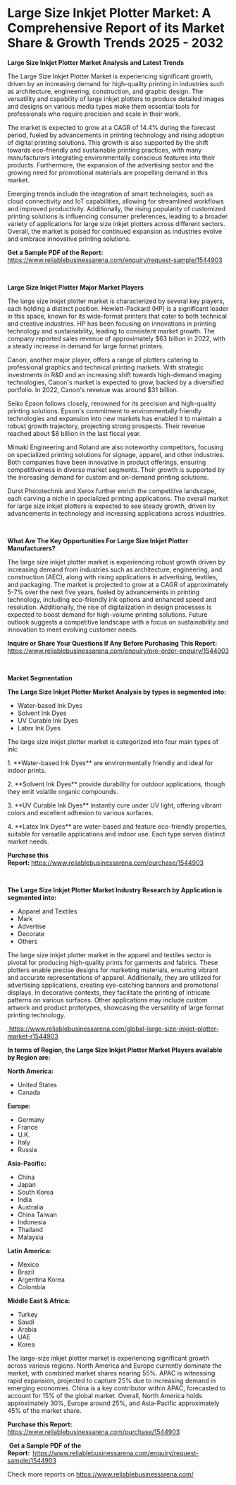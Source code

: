 <p><h1>Large Size Inkjet Plotter Market: A Comprehensive Report of its Market Share & Growth Trends 2025 - 2032</h1></p><p><strong>Large Size Inkjet Plotter Market Analysis and Latest Trends</strong></p>
<p><p>The Large Size Inkjet Plotter Market is experiencing significant growth, driven by an increasing demand for high-quality printing in industries such as architecture, engineering, construction, and graphic design. The versatility and capability of large inkjet plotters to produce detailed images and designs on various media types make them essential tools for professionals who require precision and scale in their work.</p><p>The market is expected to grow at a CAGR of 14.4% during the forecast period, fueled by advancements in printing technology and rising adoption of digital printing solutions. This growth is also supported by the shift towards eco-friendly and sustainable printing practices, with many manufacturers integrating environmentally conscious features into their products. Furthermore, the expansion of the advertising sector and the growing need for promotional materials are propelling demand in this market.</p><p>Emerging trends include the integration of smart technologies, such as cloud connectivity and IoT capabilities, allowing for streamlined workflows and improved productivity. Additionally, the rising popularity of customized printing solutions is influencing consumer preferences, leading to a broader variety of applications for large size inkjet plotters across different sectors. Overall, the market is poised for continued expansion as industries evolve and embrace innovative printing solutions.</p></p>
<p><strong>Get a Sample PDF of the Report:&nbsp;</strong> <a href="https://www.reliablebusinessarena.com/enquiry/request-sample/1544903?utm_campaign=2938&utm_medium=2&utm_source=Github&utm_content=ia&utm_term=11042025&utm_id=large-size-inkjet-plotter">https://www.reliablebusinessarena.com/enquiry/request-sample/1544903</a></p>
<p>&nbsp;</p>
<p><strong>Large Size Inkjet Plotter Major Market Players</strong></p>
<p><p>The large size inkjet plotter market is characterized by several key players, each holding a distinct position. Hewlett-Packard (HP) is a significant leader in this space, known for its wide-format printers that cater to both technical and creative industries. HP has been focusing on innovations in printing technology and sustainability, leading to consistent market growth. The company reported sales revenue of approximately $63 billion in 2022, with a steady increase in demand for large format printers.</p><p>Canon, another major player, offers a range of plotters catering to professional graphics and technical printing markets. With strategic investments in R&D and an increasing shift towards high-demand imaging technologies, Canon's market is expected to grow, backed by a diversified portfolio. In 2022, Canon's revenue was around $31 billion.</p><p>Seiko Epson follows closely, renowned for its precision and high-quality printing solutions. Epson's commitment to environmentally friendly technologies and expansion into new markets has enabled it to maintain a robust growth trajectory, projecting strong prospects. Their revenue reached about $8 billion in the last fiscal year.</p><p>Mimaki Engineering and Roland are also noteworthy competitors, focusing on specialized printing solutions for signage, apparel, and other industries. Both companies have been innovative in product offerings, ensuring competitiveness in diverse market segments. Their growth is supported by the increasing demand for custom and on-demand printing solutions.</p><p>Durst Phototechnik and Xerox further enrich the competitive landscape, each carving a niche in specialized printing applications. The overall market for large size inkjet plotters is expected to see steady growth, driven by advancements in technology and increasing applications across industries.</p></p>
<p>&nbsp;</p>
<p><strong>What Are The Key Opportunities For Large Size Inkjet Plotter Manufacturers?</strong></p>
<p><p>The large size inkjet plotter market is experiencing robust growth driven by increasing demand from industries such as architecture, engineering, and construction (AEC), along with rising applications in advertising, textiles, and packaging. The market is projected to grow at a CAGR of approximately 5-7% over the next five years, fueled by advancements in printing technology, including eco-friendly ink options and enhanced speed and resolution. Additionally, the rise of digitalization in design processes is expected to boost demand for high-volume printing solutions. Future outlook suggests a competitive landscape with a focus on sustainability and innovation to meet evolving customer needs.</p></p>
<p><strong>Inquire or Share Your Questions If Any Before Purchasing This Report:</strong> <a href="https://www.reliablebusinessarena.com/enquiry/pre-order-enquiry/1544903?utm_campaign=2938&utm_medium=2&utm_source=Github&utm_content=ia&utm_term=11042025&utm_id=large-size-inkjet-plotter">https://www.reliablebusinessarena.com/enquiry/pre-order-enquiry/1544903</a></p>
<p>&nbsp;</p>
<p><strong>Market Segmentation</strong></p>
<p><strong>The Large Size Inkjet Plotter Market Analysis by types is segmented into:</strong></p>
<p><ul><li>Water-based Ink Dyes</li><li>Solvent Ink Dyes</li><li>UV Curable Ink Dyes</li><li>Latex Ink Dyes</li></ul></p>
<p><p>The large size inkjet plotter market is categorized into four main types of ink: </p><p>1. **Water-based Ink Dyes** are environmentally friendly and ideal for indoor prints.</p><p>2. **Solvent Ink Dyes** provide durability for outdoor applications, though they emit volatile organic compounds.</p><p>3. **UV Curable Ink Dyes** instantly cure under UV light, offering vibrant colors and excellent adhesion to various surfaces.</p><p>4. **Latex Ink Dyes** are water-based and feature eco-friendly properties, suitable for versatile applications and indoor use. Each type serves distinct market needs.</p></p>
<p><strong>Purchase this Report:&nbsp;</strong><a href="https://www.reliablebusinessarena.com/purchase/1544903?utm_campaign=2938&utm_medium=2&utm_source=Github&utm_content=ia&utm_term=11042025&utm_id=large-size-inkjet-plotter">https://www.reliablebusinessarena.com/purchase/1544903</a></p>
<p>&nbsp;</p>
<p><strong>The Large Size Inkjet Plotter Market Industry Research by Application is segmented into:</strong></p>
<p><ul><li>Apparel and Textiles</li><li>Mark</li><li>Advertise</li><li>Decorate</li><li>Others</li></ul></p>
<p><p>The large size inkjet plotter market in the apparel and textiles sector is pivotal for producing high-quality prints for garments and fabrics. These plotters enable precise designs for marketing materials, ensuring vibrant and accurate representations of apparel. Additionally, they are utilized for advertising applications, creating eye-catching banners and promotional displays. In decorative contexts, they facilitate the printing of intricate patterns on various surfaces. Other applications may include custom artwork and product prototypes, showcasing the versatility of large format printing technology.</p></p>
<p><a href="https://www.reliablebusinessarena.com/global-large-size-inkjet-plotter-market-r1544903?utm_campaign=2938&utm_medium=2&utm_source=Github&utm_content=ia&utm_term=11042025&utm_id=large-size-inkjet-plotter">&nbsp;https://www.reliablebusinessarena.com/global-large-size-inkjet-plotter-market-r1544903</a></p>
<p><strong>In terms of Region, the Large Size Inkjet Plotter Market Players available by Region are:</strong></p>
<p>
    <p> <strong> North America: </strong>
        <ul>
            <li>United States</li>
            <li>Canada</li>
        </ul>
        </p> 
    <p> <strong> Europe: </strong>
        <ul>
            <li>Germany</li>
            <li>France</li>
            <li>U.K.</li>
            <li>Italy</li>
            <li>Russia</li>
        </ul>
        </p> 
    <p> <strong> Asia-Pacific: </strong>
        <ul>
            <li>China</li>
            <li>Japan</li>
            <li>South Korea</li>
            <li>India</li>
            <li>Australia</li>
            <li>China Taiwan</li>
            <li>Indonesia</li>
            <li>Thailand</li>
            <li>Malaysia</li>
        </ul>
        </p> 
    <p> <strong> Latin America: </strong>
        <ul>
            <li>Mexico</li>
            <li>Brazil</li>
            <li>Argentina Korea</li>
            <li>Colombia</li>
        </ul>
        </p> 
    <p> <strong> Middle East & Africa: </strong>
        <ul>
            <li>Turkey</li>
            <li>Saudi</li>
            <li>Arabia</li>
            <li>UAE</li>
            <li>Korea</li>
        </ul>
    </p>
    </p>
<p><p>The large-size inkjet plotter market is experiencing significant growth across various regions. North America and Europe currently dominate the market, with combined market shares nearing 55%. APAC is witnessing rapid expansion, projected to capture 25% due to increasing demand in emerging economies. China is a key contributor within APAC, forecasted to account for 15% of the global market. Overall, North America holds approximately 30%, Europe around 25%, and Asia-Pacific approximately 45% of the market share.</p></p>
<p><strong>Purchase this Report: </strong><a href="https://www.reliablebusinessarena.com/purchase/1544903?utm_campaign=2938&utm_medium=2&utm_source=Github&utm_content=ia&utm_term=11042025&utm_id=large-size-inkjet-plotter">https://www.reliablebusinessarena.com/purchase/1544903</a></p>
<p>&nbsp;<strong>Get a Sample PDF of the Report:&nbsp;&nbsp;</strong><a href="https://www.reliablebusinessarena.com/enquiry/request-sample/1544903?utm_campaign=2938&utm_medium=2&utm_source=Github&utm_content=ia&utm_term=11042025&utm_id=large-size-inkjet-plotter">https://www.reliablebusinessarena.com/enquiry/request-sample/1544903</a></p>
<p><strong></strong></p>
<p>Check more reports on <a href="https://www.reliablebusinessarena.com/?utm_campaign=2938&utm_medium=2&utm_source=Github&utm_content=ia&utm_term=11042025&utm_id=large-size-inkjet-plotter">https://www.reliablebusinessarena.com/</a></p>